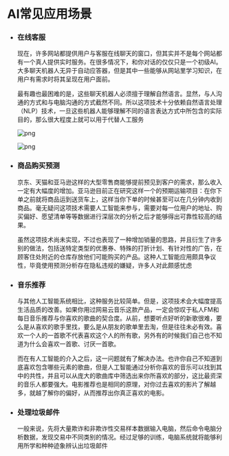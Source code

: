 # 

# AI常见应用场景

* ### 在线客服

  现在，许多网站都提供用户与客服在线聊天的窗口，但其实并不是每个网站都有一个真人提供实时服务。在很多情况下，和你对话的仅仅只是一个初级AI。大多聊天机器人无异于自动应答器，但是其中一些能够从网站里学习知识，在用户有需求时将其呈现在用户面前。

  最有趣也最困难的是，这些聊天机器人必须擅于理解自然语言。显然，与人沟通的方式和与电脑沟通的方式截然不同。所以这项技术十分依赖自然语言处理（NLP）技术，一旦这些机器人能够理解不同的语言表达方式中所包含的实际目的，那么很大程度上就可以用于代替人工服务



  ![png](https://ss2.baidu.com/6ONYsjip0QIZ8tyhnq/it/u=1834975571,366065253&fm=173&s=3E71CE141B4358454CDF2E4B030070FE&w=640&h=331&img.JPEG)



  ![png](https://ss0.baidu.com/6ONWsjip0QIZ8tyhnq/it/u=2348764662,750862630&fm=173&s=C8338D561D9ECCCA0E75E9D30000C0B2&w=640&h=446&img.JPEG)

* ### 商品购买预测

  京东、天猫和亚马逊这样的大型零售商能够提前预见到客户的需求，那么收入一定有大幅度的增加。亚马逊目前正在研究这样一个的预期运输项目：在你下单之前就将商品运到送货车上，这样当你下单的时候甚至可以在几分钟内收到商品。毫无疑问这项技术需要人工智能来参与，需要对每一位用户的地址、购买偏好、愿望清单等等数据进行深层次的分析之后才能够得出可靠性较高的结果。

  虽然这项技术尚未实现，不过也表现了一种增加销量的思路，并且衍生了许多别的做法，包括送特定类型的优惠券、特殊的打折计划、有针对性的广告，在顾客住处附近的仓库存放他们可能购买的产品。这种人工智能应用颇具争议性，毕竟使用预测分析存在隐私违规的嫌疑，许多人对此颇感忧虑

* ### 音乐推荐

  与其他人工智能系统相比，这种服务比较简单。但是，这项技术会大幅度提高生活品质的改善。如果你用过网易云音乐这款产品，一定会惊叹于私人FM和每日音乐推荐与你喜欢的歌曲的契合度。从前，想要听点好听的新歌很难，要么是从喜欢的歌手里找，要么是从朋友的歌单里去淘，但是往往未必有效。喜欢一个人的一首歌不代表喜欢这个人的所有歌，另外有的时候我们自己也不知道为什么会喜欢一首歌、讨厌一首歌。

  而在有人工智能的介入之后，这一问题就有了解决办法。也许你自己不知道到底喜欢包含哪些元素的歌曲，但是人工智能通过分析你喜欢的音乐可以找到其中的共性，并且可以从庞大的歌曲库中筛选出来你所喜欢的部分，这比最资深的音乐人都要强大。电影推荐也是相同的原理，对你过去喜欢的影片了解越多，就越了解你的偏好，从而推荐出你真正喜欢的电影。

* ### 处理垃圾邮件

  一般来说，先将大量欺诈和非欺诈性交易样本数据输入电脑，然后命令电脑分析数据，发现交易中不同类别的情况。经过足够的训练，电脑系统就将能够利用所学和种种迹象辨认出垃圾邮件